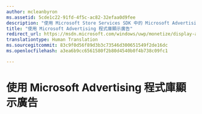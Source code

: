 ```yaml
---
author: mcleanbyron
ms.assetid: 5cde1c22-91fd-4f5c-ac82-32efaa0d9fee
description: "使用 Microsoft Store Services SDK 中的 Microsoft Advertising 程式庫，在您的 XAML 或 JavaScript/HTML App 中顯示橫幅廣告及影片插入式廣告。"
title: "使用 Microsoft Advertising 程式庫顯示廣告"
redirect_url: https://msdn.microsoft.com/windows/uwp/monetize/display-ads-in-your-app
translationtype: Human Translation
ms.sourcegitcommit: 83c9f0d56f89d3b3c73546d300651549f2de16dc
ms.openlocfilehash: a3ea6b9cc6561580f2b80d4540b0f4b738c09fc1

---
```


# 使用 Microsoft Advertising 程式庫顯示廣告





 

 



<!--HONumber=Aug16_HO3-->


